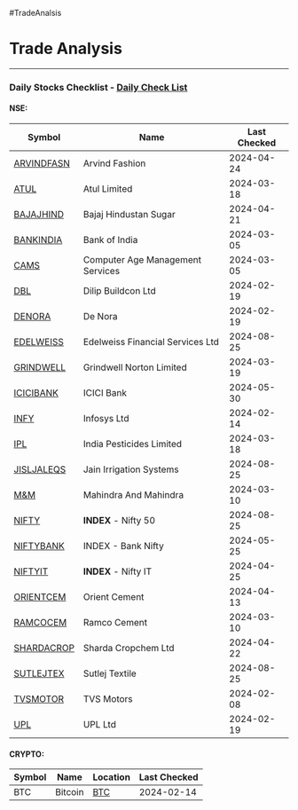 #TradeAnalsis
# Trade Analysis

---
### Daily Stocks Checklist - [Daily Check List](_daily_checklist/Daily%20Check%20List.md)

#### NSE:

| Symbol                                 | Name                             | Last Checked |
| -------------------------------------- | -------------------------------- | ------------ |
| [ARVINDFASN](ARVINDFASN/ARVINDFASN.md) | Arvind Fashion                   | 2024-04-24   |
| [ATUL](ATUL/ATUL.md)                   | Atul Limited                     | 2024-03-18   |
| [BAJAJHIND](BAJAJHIND/BAJAJHIND.md)    | Bajaj Hindustan Sugar            | 2024-04-21   |
| [BANKINDIA](BANKINDIA/BANKINDIA.md)    | Bank of India                    | 2024-03-05   |
| [CAMS](CAMS/CAMS.md)                   | Computer Age Management Services | 2024-03-05   |
| [DBL](DBL/DBL.md)                      | Dilip Buildcon Ltd               | 2024-02-19   |
| [DENORA](DENORA/DENORA.md)             | De Nora                          | 2024-02-19   |
| [EDELWEISS](EDELWEISS/EDELWEISS.md)    | Edelweiss Financial Services Ltd | 2024-08-25   |
| [GRINDWELL](GRINDWELL/GRINDWELL.md)    | Grindwell Norton Limited         | 2024-03-19   |
| [ICICIBANK](ICICIBANK/ICICIBANK.md)    | ICICI Bank                       | 2024-05-30   |
| [INFY](INFY/INFY.md)                   | Infosys Ltd                      | 2024-02-14   |
| [IPL](IPL/IPL.md)                      | India Pesticides Limited         | 2024-03-18   |
| [JISLJALEQS](JISLJALEQS/JISLJALEQS.md) | Jain Irrigation Systems          | 2024-08-25   |
| [M&M](M&M/M&M.md)                      | Mahindra And Mahindra            | 2024-03-10   |
| [NIFTY](NIFTY/NIFTY.md)                | **INDEX** - Nifty 50             | 2024-08-25   |
| [NIFTYBANK](NIFTYBANK/NIFTYBANK.md)    | INDEX - Bank Nifty               | 2024-05-25   |
| [NIFTYIT](NIFTYIT/NIFTYIT.md)          | **INDEX** - Nifty IT             | 2024-04-25   |
| [ORIENTCEM](ORIENTCEM/ORIENTCEM.md)    | Orient Cement                    | 2024-04-13   |
| [RAMCOCEM](RAMCOCEM/RAMCOCEM.md)       | Ramco Cement                     | 2024-03-10   |
| [SHARDACROP](SHARDACROP/SHARDACROP.md) | Sharda Cropchem Ltd              | 2024-04-22   |
| [SUTLEJTEX](SUTLEJTEX/SUTLEJTEX.md)    | Sutlej Textile                   | 2024-08-25   |
| [TVSMOTOR](TVSMOTOR/TVSMOTOR.md)       | TVS Motors                       | 2024-02-08   |
| [UPL](UPL/UPL.md)                      | UPL Ltd                          | 2024-02-19   |

#### CRYPTO:
| Symbol | Name    | Location          | Last Checked |
| ------ | ------- | ----------------- | ------------ |
| BTC    | Bitcoin | [BTC](BTC/BTC.md) | 2024-02-14   |
